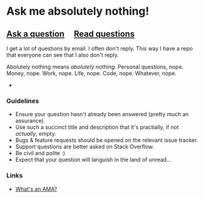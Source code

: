 # Ask me absolutely nothing!

## [Ask a question](../../issues/new) &nbsp;&nbsp;&nbsp; [Read questions](../../issues?q=is%3Aissue+is%3Aclosed)

I get a lot of questions by email. I often don't reply. This way I have a repo that everyone can see that I also don't reply.

Abolutely nothing means *abolutely nothing*. Personal questions, nope. Money, nope. Work, nope. Life, nope. Code, nope. Whatever, nope.

-

### Guidelines

- Ensure your question hasn't already been answered (pretty much an assurance)
- Use such a succinct title and description that it's practially, if not *actually*, empty.
- Bugs & feature requests should be opened on the relevant issue tracker.
- Support questions are better asked on Stack Overflow.
- Be civil and polite :)
- Expect that your question will languish in the land of unread...

### Links

- [What's an AMA?](https://en.wikipedia.org/wiki/Reddit#IAmA_and_AMA)
